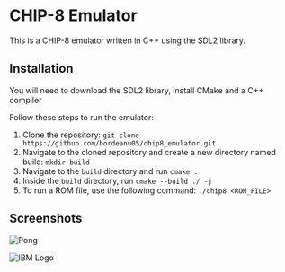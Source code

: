 # CHIP-8 Emulator

This is a CHIP-8 emulator written in C++ using the SDL2 library.

## Installation
You will need to download the SDL2 library, install CMake and a C++ compiler

Follow these steps to run the emulator:

1. Clone the repository:
```git clone https://github.com/bordeanu05/chip8_emulator.git```
2. Navigate to the cloned repository and create a new directory named build:
```mkdir build```
3. Navigate to the `build` directory and run `cmake ..`
4. Inside the `build` directory, run `cmake --build ./ -j`
5. To run a ROM file, use the following command:
```./chip8 <ROM_FILE>```

## Screenshots
![Pong](screenshots/pong.png)

![IBM Logo](screenshots/ibm.png)